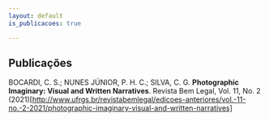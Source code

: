 ```yaml
---
layout: default
is_publicacoes: true

---
```

## Publicações

BOCARDI, C. S.; NUNES JÚNIOR, P. H. C.; SILVA, C. G. **Photographic Imaginary: Visual and Written Narratives**. Revista Bem Legal, Vol. 11, No. 2 (2021)[http://www.ufrgs.br/revistabemlegal/edicoes-anteriores/vol.-11-no.-2-2021/photographic-imaginary-visual-and-written-narratives]
